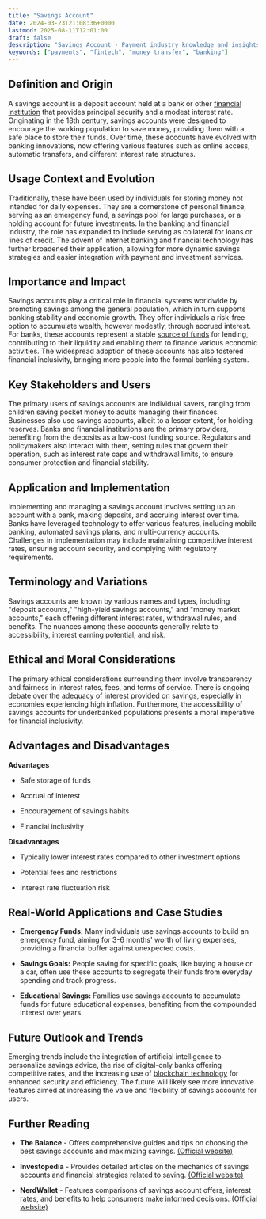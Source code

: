 ```yaml
---
title: "Savings Account"
date: 2024-03-23T21:08:36+0000
lastmod: 2025-08-11T12:01:00
draft: false
description: "Savings Account - Payment industry knowledge and insights"
keywords: ["payments", "fintech", "money transfer", "banking"]
---
```


## Definition and Origin

A savings account is a deposit account held at a bank or other [financial institution](https://faisalkhanllc.xyz/resources/payments-wiki/f/financial-institution-fi/) that provides principal security and a modest interest rate. Originating in the 18th century, savings accounts were designed to encourage the working population to save money, providing them with a safe place to store their funds. Over time, these accounts have evolved with banking innovations, now offering various features such as online access, automatic transfers, and different interest rate structures.

## Usage Context and Evolution

Traditionally, these have been used by individuals for storing money not intended for daily expenses. They are a cornerstone of personal finance, serving as an emergency fund, a savings pool for large purchases, or a holding account for future investments. In the banking and financial industry, the role has expanded to include serving as collateral for loans or lines of credit. The advent of internet banking and financial technology has further broadened their application, allowing for more dynamic savings strategies and easier integration with payment and investment services.

## Importance and Impact

Savings accounts play a critical role in financial systems worldwide by promoting savings among the general population, which in turn supports banking stability and economic growth. They offer individuals a risk-free option to accumulate wealth, however modestly, through accrued interest. For banks, these accounts represent a stable [source of funds](https://faisalkhanllc.xyz/resources/payments-wiki/s/source-of-funds/) for lending, contributing to their liquidity and enabling them to finance various economic activities. The widespread adoption of these accounts has also fostered financial inclusivity, bringing more people into the formal banking system.

## Key Stakeholders and Users

The primary users of savings accounts are individual savers, ranging from children saving pocket money to adults managing their finances. Businesses also use savings accounts, albeit to a lesser extent, for holding reserves. Banks and financial institutions are the primary providers, benefiting from the deposits as a low-cost funding source. Regulators and policymakers also interact with them, setting rules that govern their operation, such as interest rate caps and withdrawal limits, to ensure consumer protection and financial stability.

## Application and Implementation

Implementing and managing a savings account involves setting up an account with a bank, making deposits, and accruing interest over time. Banks have leveraged technology to offer various features, including mobile banking, automated savings plans, and multi-currency accounts. Challenges in implementation may include maintaining competitive interest rates, ensuring account security, and complying with regulatory requirements.

## Terminology and Variations

Savings accounts are known by various names and types, including "deposit accounts," "high-yield savings accounts," and "money market accounts," each offering different interest rates, withdrawal rules, and benefits. The nuances among these accounts generally relate to accessibility, interest earning potential, and risk.

## Ethical and Moral Considerations

The primary ethical considerations surrounding them involve transparency and fairness in interest rates, fees, and terms of service. There is ongoing debate over the adequacy of interest provided on savings, especially in economies experiencing high inflation. Furthermore, the accessibility of savings accounts for underbanked populations presents a moral imperative for financial inclusivity.

## Advantages and Disadvantages

**Advantages**

- Safe storage of funds

- Accrual of interest

- Encouragement of savings habits

- Financial inclusivity

**Disadvantages**

- Typically lower interest rates compared to other investment options

- Potential fees and restrictions

- Interest rate fluctuation risk

## Real-World Applications and Case Studies

- **Emergency Funds:** Many individuals use savings accounts to build an emergency fund, aiming for 3-6 months' worth of living expenses, providing a financial buffer against unexpected costs.

- **Savings Goals:** People saving for specific goals, like buying a house or a car, often use these accounts to segregate their funds from everyday spending and track progress.

- **Educational Savings:** Families use savings accounts to accumulate funds for future educational expenses, benefiting from the compounded interest over years.

## Future Outlook and Trends

Emerging trends include the integration of artificial intelligence to personalize savings advice, the rise of digital-only banks offering competitive rates, and the increasing use of [blockchain technology](https://faisalkhanllc.xyz/resources/payments-wiki/b/blockchain/) for enhanced security and efficiency. The future will likely see more innovative features aimed at increasing the value and flexibility of savings accounts for users.

## Further Reading

- **The Balance** - Offers comprehensive guides and tips on choosing the best savings accounts and maximizing savings. [(Official website)](https://www.thebalancemoney.com/)

- **Investopedia** - Provides detailed articles on the mechanics of savings accounts and financial strategies related to saving. [(Official website)](https://www.investopedia.com/)

- **NerdWallet** - Features comparisons of savings account offers, interest rates, and benefits to help consumers make informed decisions. [(Official website)](https://www.nerdwallet.com/)